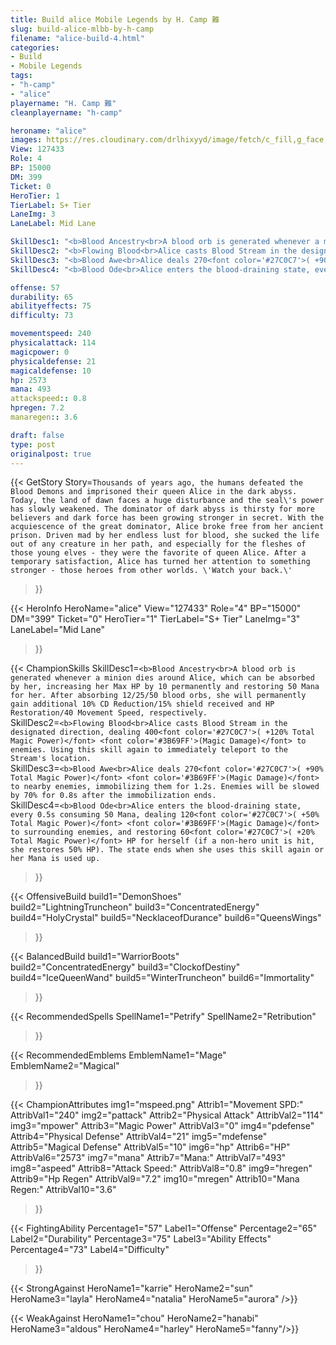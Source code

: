 ```yaml
---
title: Build alice Mobile Legends by H. Camp 難
slug: build-alice-mlbb-by-h-camp
filename: "alice-build-4.html"
categories: 
- Build 
- Mobile Legends
tags: 
- "h-camp"
- "alice"
playername: "H. Camp 難"
cleanplayername: "h-camp"

heroname: "alice"
images: https://res.cloudinary.com/drlhixyyd/image/fetch/c_fill,g_face,f_auto/https://cdn2-build.mobagenie.my.id/p/images/banner/full/alice.jpg
View: 127433 
Role: 4 
BP: 15000
DM: 399 
Ticket: 0 
HeroTier: 1 
TierLabel: S+ Tier 
LaneImg: 3
LaneLabel: Mid Lane 

SkillDesc1: "<b>Blood Ancestry<br>A blood orb is generated whenever a minion dies around Alice, which can be absorbed by her, increasing her Max HP by 10 permanently and restoring 50 Mana for her. After absorbing 12/25/50 blood orbs, she will permanently gain additional 10% CD Reduction/15% shield received and HP Restoration/40 Movement Speed, respectively."   
SkillDesc2: "<b>Flowing Blood<br>Alice casts Blood Stream in the designated direction, dealing 400<font color='#27C0C7'>( +120% Total Magic Power)</font> <font color='#3B69FF'>(Magic Damage)</font> to enemies. Using this skill again to immediately teleport to the Stream's location."   
SkillDesc3: "<b>Blood Awe<br>Alice deals 270<font color='#27C0C7'>( +90% Total Magic Power)</font> <font color='#3B69FF'>(Magic Damage)</font> to nearby enemies, immobilizing them for 1.2s. Enemies will be slowed by 70% for 0.8s after the immobilization ends."   
SkillDesc4: "<b>Blood Ode<br>Alice enters the blood-draining state, every 0.5s consuming 50 Mana, dealing 120<font color='#27C0C7'>( +50% Total Magic Power)</font> <font color='#3B69FF'>(Magic Damage)</font> to surrounding enemies, and restoring 60<font color='#27C0C7'>( +20% Total Magic Power)</font> HP for herself (if a non-hero unit is hit, she restores 50% HP). The state ends when she uses this skill again or her Mana is used up."  

offense: 57 
durability: 65 
abilityeffects: 75 
difficulty: 73 

movementspeed: 240
physicalattack: 114
magicpower: 0
physicaldefense: 21
magicaldefense: 10
hp: 2573
mana: 493
attackspeed:: 0.8
hpregen: 7.2
manaregen:: 3.6

draft: false
type: post
originalpost: true
---
```



{{< GetStory 
Story=` Thousands of years ago, the humans defeated the Blood Demons and imprisoned their queen Alice in the dark abyss. Today, the land of dawn faces a huge disturbance and the seal\'s power has slowly weakened. The dominator of dark abyss is thirsty for more believers and dark force has been growing stronger in secret. With the acquiescence of the great dominator, Alice broke free from her ancient prison. Driven mad by her endless lust for blood, she sucked the life out of any creature in her path, and especially for the fleshes of those young elves - they were the favorite of queen Alice. After a temporary satisfaction, Alice has turned her attention to something stronger - those heroes from other worlds. \'Watch your back.\' ` 
>}}

{{< HeroInfo 
HeroName="alice" 
View="127433" 
Role="4" 
BP="15000" 
DM="399" 
Ticket="0" 
HeroTier="1" 
TierLabel="S+ Tier" 
LaneImg="3" 
LaneLabel="Mid Lane" 
>}}
 
{{< ChampionSkills 
SkillDesc1=`<b>Blood Ancestry<br>A blood orb is generated whenever a minion dies around Alice, which can be absorbed by her, increasing her Max HP by 10 permanently and restoring 50 Mana for her. After absorbing 12/25/50 blood orbs, she will permanently gain additional 10% CD Reduction/15% shield received and HP Restoration/40 Movement Speed, respectively.`   
SkillDesc2=`<b>Flowing Blood<br>Alice casts Blood Stream in the designated direction, dealing 400<font color='#27C0C7'>( +120% Total Magic Power)</font> <font color='#3B69FF'>(Magic Damage)</font> to enemies. Using this skill again to immediately teleport to the Stream's location.`   
SkillDesc3=`<b>Blood Awe<br>Alice deals 270<font color='#27C0C7'>( +90% Total Magic Power)</font> <font color='#3B69FF'>(Magic Damage)</font> to nearby enemies, immobilizing them for 1.2s. Enemies will be slowed by 70% for 0.8s after the immobilization ends.`   
SkillDesc4=`<b>Blood Ode<br>Alice enters the blood-draining state, every 0.5s consuming 50 Mana, dealing 120<font color='#27C0C7'>( +50% Total Magic Power)</font> <font color='#3B69FF'>(Magic Damage)</font> to surrounding enemies, and restoring 60<font color='#27C0C7'>( +20% Total Magic Power)</font> HP for herself (if a non-hero unit is hit, she restores 50% HP). The state ends when she uses this skill again or her Mana is used up.`   
>}}

{{< OffensiveBuild 
build1="DemonShoes"  
build2="LightningTruncheon" 
build3="ConcentratedEnergy" 
build4="HolyCrystal" 
build5="NecklaceofDurance" 
build6="QueensWings" 
>}} 

{{< BalancedBuild 
build1="WarriorBoots"  
build2="ConcentratedEnergy" 
build3="ClockofDestiny" 
build4="IceQueenWand" 
build5="WinterTruncheon" 
build6="Immortality" 
>}}


{{< RecommendedSpells 
SpellName1="Petrify" 
SpellName2="Retribution" 
>}}  

{{< RecommendedEmblems 
EmblemName1="Mage" 
EmblemName2="Magical" 
>}}   


{{< ChampionAttributes
img1="mspeed.png" Attrib1="Movement SPD:" AttribVal1="240"
img2="pattack" Attrib2="Physical Attack" AttribVal2="114"
img3="mpower" Attrib3="Magic Power" AttribVal3="0"
img4="pdefense" Attrib4="Physical Defense" AttribVal4="21"
img5="mdefense" Attrib5="Magical Defense" AttribVal5="10"
img6="hp" Attrib6="HP" AttribVal6="2573"
img7="mana" Attrib7="Mana:" AttribVal7="493"
img8="aspeed" Attrib8="Attack Speed:" AttribVal8="0.8"
img9="hregen" Attrib9="Hp Regen" AttribVal9="7.2"
img10="mregen" Attrib10="Mana Regen:" AttribVal10="3.6"
>}}


{{< FightingAbility
Percentage1="57" Label1="Offense"
Percentage2="65" Label2="Durability"
Percentage3="75" Label3="Ability Effects"
Percentage4="73" Label4="Difficulty"
 >}}

{{< StrongAgainst 
HeroName1="karrie"
HeroName2="sun"
HeroName3="layla"
HeroName4="natalia"
HeroName5="aurora"
/>}}

{{< WeakAgainst
HeroName1="chou"
HeroName2="hanabi"
HeroName3="aldous"
HeroName4="harley"
HeroName5="fanny"/>}}
